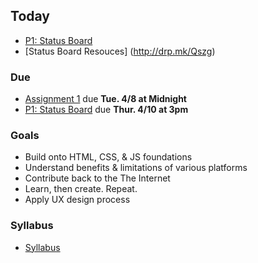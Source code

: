 ## Today
* [P1: Status Board](https://github.com/vcd/468/wiki/P1:-Status-Board)
* [Status Board Resouces]
(http://drp.mk/Qszg)

### Due
* [Assignment 1](https://github.com/vcd/468/wiki/AS%231) due **Tue. 4/8 at Midnight**
* [P1: Status Board](https://github.com/vcd/468/wiki/P1:-Status-Board) due **Thur. 4/10 at 3pm**

### Goals
* Build onto HTML, CSS, & JS foundations
* Understand benefits & limitations of various platforms
* Contribute back to the The Internet
* Learn, then create. Repeat.
* Apply UX design process

### Syllabus
* [Syllabus](https://github.com/vcd/468/wiki/Syllabus)
